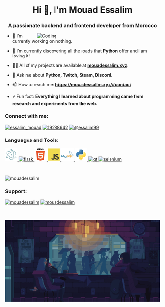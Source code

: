 <h1 align="center">Hi 👋, I'm Mouad Essalim</h1>
<h3 align="center">A passionate backend and frontend developer from Morocco</h3>
<img align="right" alt="Coding" width="400" src="https://camo.githubusercontent.com/5ddf73ad3a205111cf8c686f687fc216c2946a75005718c8da5b837ad9de78c9/68747470733a2f2f7468756d62732e6766796361742e636f6d2f4576696c4e657874446576696c666973682d736d616c6c2e676966">

- 🔭 I’m currently working on nothing.

- 🌱 I’m currently discovering all the roads that **Python** offer and i am loving it !

- 👨‍💻 All of my projects are available at **[mouadessalim.xyz](https://mouadessalim.xyz)**.

- 💬 Ask me about **Python, Twitch, Steam, Discord**.

- 📫 How to reach me: **https://mouadessalim.xyz/#contact**

- ⚡ Fun fact: **Everything I learned about programming came from research and experiments from the web.**

<h3 align="left">Connect with me:</h3>
<p align="left">
<a href="https://twitter.com/essalim_mouad" target="blank"><img align="center" src="https://raw.githubusercontent.com/rahuldkjain/github-profile-readme-generator/master/src/images/icons/Social/twitter.svg" alt="essalim_mouad" height="30" width="40" /></a>
<a href="https://stackoverflow.com/users/19288642" target="blank"><img align="center" src="https://raw.githubusercontent.com/rahuldkjain/github-profile-readme-generator/master/src/images/icons/Social/stack-overflow.svg" alt="19288642" height="30" width="40" /></a>
<a href="https://medium.com/@essalim99" target="blank"><img align="center" src="https://raw.githubusercontent.com/rahuldkjain/github-profile-readme-generator/master/src/images/icons/Social/medium.svg" alt="@essalim99" height="30" width="40" /></a>
</p>

<h3 align="left">Languages and Tools:</h3>
<p align="left"> </a> <a href="https://www.electronjs.org" target="_blank" rel="noreferrer"> <img src="https://raw.githubusercontent.com/devicons/devicon/master/icons/electron/electron-original.svg" alt="electron" width="40" height="40"/> </a> <a href="https://flask.palletsprojects.com/" target="_blank" rel="noreferrer"> <img src="https://www.vectorlogo.zone/logos/pocoo_flask/pocoo_flask-icon.svg" alt="flask" width="40" height="40"/> </a> <a href="https://www.w3.org/html/" target="_blank" rel="noreferrer"> <img src="https://raw.githubusercontent.com/devicons/devicon/master/icons/html5/html5-original-wordmark.svg" alt="html5" width="40" height="40"/> </a> <a href="https://developer.mozilla.org/en-US/docs/Web/JavaScript" target="_blank" rel="noreferrer"> <img src="https://raw.githubusercontent.com/devicons/devicon/master/icons/javascript/javascript-original.svg" alt="javascript" width="40" height="40"/> </a> <a href="https://www.mysql.com/" target="_blank" rel="noreferrer"> <img src="https://raw.githubusercontent.com/devicons/devicon/master/icons/mysql/mysql-original-wordmark.svg" alt="mysql" width="40" height="40"/> </a> <a href="https://www.python.org" target="_blank" rel="noreferrer"> <img src="https://raw.githubusercontent.com/devicons/devicon/master/icons/python/python-original.svg" alt="python" width="40" height="40"/> </a> <a href="https://www.qt.io/" target="_blank" rel="noreferrer"> <img src="https://upload.wikimedia.org/wikipedia/commons/0/0b/Qt_logo_2016.svg" alt="qt" width="40" height="40"/> </a> <a href="https://www.selenium.dev" target="_blank" rel="noreferrer"> <img src="https://raw.githubusercontent.com/detain/svg-logos/780f25886640cef088af994181646db2f6b1a3f8/svg/selenium-logo.svg" alt="selenium" width="40" height="40"/> </a> </p>

<p><br></p>

<p><img align="center" src="https://github-readme-stats.vercel.app/api/top-langs?username=mouadessalim&show_icons=true&locale=en&layout=compact" alt="mouadessalim" /</p>

### Support:
<p><a href="https://www.buymeacoffee.com/mouadessalim"> <img align="center" src="https://cdn.buymeacoffee.com/buttons/v2/default-yellow.png" height="50" width="210" alt="mouadessalim" /></a><a href="https://ko-fi.com/mouadessalim"> <img align="center" src="https://cdn.ko-fi.com/cdn/kofi3.png?v=3" height="50" width="210" alt="mouadessalim" /></a></p><br><br>
<img align="center" src="https://github.com/mouadessalim/mouadessalim/blob/main/SociableCleanErmine-max-1mb.gif?raw=true">
